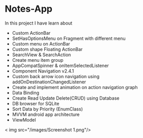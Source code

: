 # Notes-App

In this project I have learn about
- Custom ActionBar
- SetHasOptionsMenu on Fragment with different menu
- Custom menu on ActionBar
- Custom shape Floating ActionBar
- SearchView & SearchAction
- Create menu item group
- AppCompatSpinner & onItemSelectedListener
- Component Navigation v2.4.1
- Custom back arrow icon navigation using addOnDestinationChangedListener
- Create and implement animation on action navigation graph
- Data Binding 
- Create Read Update Delete(CRUD) using Database
- DB browser for SQLite
- Sort Data by Priority (EnumClass)
- MVVM android app architecture
- ViewModel


< img src="/images/Screenshot 1.png"/>

